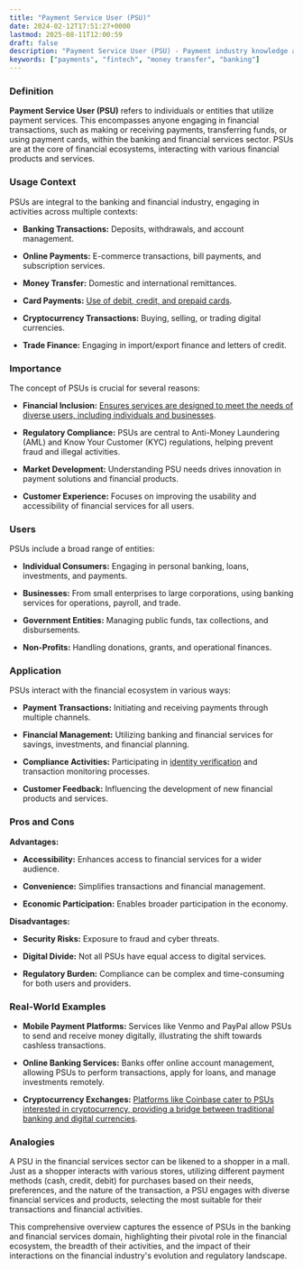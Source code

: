 ```yaml
---
title: "Payment Service User (PSU)"
date: 2024-02-12T17:51:27+0000
lastmod: 2025-08-11T12:00:59
draft: false
description: "Payment Service User (PSU) - Payment industry knowledge and insights"
keywords: ["payments", "fintech", "money transfer", "banking"]
---
```


### Definition

**Payment Service User (PSU)** refers to individuals or entities that utilize payment services. This encompasses anyone engaging in financial transactions, such as making or receiving payments, transferring funds, or using payment cards, within the banking and financial services sector. PSUs are at the core of financial ecosystems, interacting with various financial products and services.

### Usage Context

PSUs are integral to the banking and financial industry, engaging in activities across multiple contexts:

- **Banking Transactions:** Deposits, withdrawals, and account management.

- **Online Payments:** E-commerce transactions, bill payments, and subscription services.

- **Money Transfer:** Domestic and international remittances.

- **Card Payments:** [Use of debit, credit, and prepaid cards](https://faisalkhanllc.xyz/resources/payments-wiki/c/card-networks/).

- **Cryptocurrency Transactions:** Buying, selling, or trading digital currencies.

- **Trade Finance:** Engaging in import/export finance and letters of credit.

### Importance

The concept of PSUs is crucial for several reasons:

- **Financial Inclusion:** [Ensures services are designed to meet the needs of diverse users, including individuals and businesses](https://faisalkhanllc.xyz/resources/payments-wiki/f/what-is-financial-inclusion/).

- **Regulatory Compliance:** PSUs are central to Anti-Money Laundering (AML) and Know Your Customer (KYC) regulations, helping prevent fraud and illegal activities.

- **Market Development:** Understanding PSU needs drives innovation in payment solutions and financial products.

- **Customer Experience:** Focuses on improving the usability and accessibility of financial services for all users.

### Users

PSUs include a broad range of entities:

- **Individual Consumers:** Engaging in personal banking, loans, investments, and payments.

- **Businesses:** From small enterprises to large corporations, using banking services for operations, payroll, and trade.

- **Government Entities:** Managing public funds, tax collections, and disbursements.

- **Non-Profits:** Handling donations, grants, and operational finances.

### Application

PSUs interact with the financial ecosystem in various ways:

- **Payment Transactions:** Initiating and receiving payments through multiple channels.

- **Financial Management:** Utilizing banking and financial services for savings, investments, and financial planning.

- **Compliance Activities:** Participating in [identity verification](https://faisalkhanllc.xyz/resources/payments-wiki/i/identity-verification-idv/) and transaction monitoring processes.

- **Customer Feedback:** Influencing the development of new financial products and services.

### Pros and Cons

**Advantages:**

- **Accessibility:** Enhances access to financial services for a wider audience.

- **Convenience:** Simplifies transactions and financial management.

- **Economic Participation:** Enables broader participation in the economy.

**Disadvantages:**

- **Security Risks:** Exposure to fraud and cyber threats.

- **Digital Divide:** Not all PSUs have equal access to digital services.

- **Regulatory Burden:** Compliance can be complex and time-consuming for both users and providers.

### Real-World Examples

- **Mobile Payment Platforms:** Services like Venmo and PayPal allow PSUs to send and receive money digitally, illustrating the shift towards cashless transactions.

- **Online Banking Services:** Banks offer online account management, allowing PSUs to perform transactions, apply for loans, and manage investments remotely.

- **Cryptocurrency Exchanges:** [Platforms like Coinbase cater to PSUs interested in cryptocurrency, providing a bridge between traditional banking and digital currencies](https://faisalkhanllc.xyz/resources/payments-wiki/c/cryptocurrency-exchanges/).

### Analogies

A PSU in the financial services sector can be likened to a shopper in a mall. Just as a shopper interacts with various stores, utilizing different payment methods (cash, credit, debit) for purchases based on their needs, preferences, and the nature of the transaction, a PSU engages with diverse financial services and products, selecting the most suitable for their transactions and financial activities.

This comprehensive overview captures the essence of PSUs in the banking and financial services domain, highlighting their pivotal role in the financial ecosystem, the breadth of their activities, and the impact of their interactions on the financial industry's evolution and regulatory landscape.